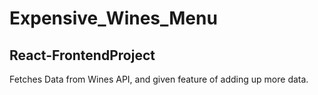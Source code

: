 # Expensive_Wines_Menu
## React-FrontendProject

Fetches Data from Wines API, and given feature of adding up more data.
